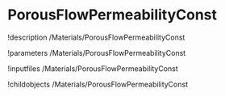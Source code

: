 <!-- MOOSE Documentation Stub: Remove this when content is added. -->

# PorousFlowPermeabilityConst
!description /Materials/PorousFlowPermeabilityConst

!parameters /Materials/PorousFlowPermeabilityConst

!inputfiles /Materials/PorousFlowPermeabilityConst

!childobjects /Materials/PorousFlowPermeabilityConst

